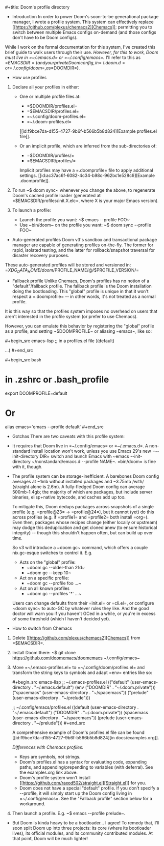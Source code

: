 #+title: Doom's profile directory

* Introduction
In order to power Doom's soon-to-be generational package manager, I wrote a
profile system. This system can effectively replace [[https://github.com/plexus/chemacs2][Chemacs]]; permitting you to
switch between multiple Emacs configs on-demand (and those configs don't have to
be Doom configs).

While I work on the formal documentation for this system, I've created this
brief guide to walk users through their use. *However, for this to work, Doom
must live in =~/.emacs.d= or =~/.config/emacs=.* I'll refer to this as
=$EMACSDIR= (and your private Doom config, in =~/.doom.d= or =~/.config/doom=,
as =$DOOMDIR=).

* How use profiles
1. Declare all your profiles in either:
   - One or multiple profile files at:
     - =$DOOMDIR/profiles.el=
     - =$EMACSDIR/profiles.el=
     - =~/.config/doom-profiles.el=
     - =~/.doom-profiles.el=

     [[id:f9bce7da-d155-4727-9b6f-b566b5b8d824][Example profiles.el file]].

   - Or an implicit profile, which are inferred from the sub-directories of:
     - =$DOOMDIR/profiles/=
     - =$EMACSDIR/profiles/=

     Implicit profiles may have a =.doomprofile= file to apply additional
     settings. [[id:ac37ac6f-6082-4c34-b98c-962bc1e528c9][Example .doomprofile]].

2. To run ~$ doom sync~ whenever you change the above, to regenerate Doom's
   cached profile loader (generated at =$EMACSDIR/profiles/init.X.elc=, where X
   is your major Emacs version).

3. To launch a profile:
   - Launch the profile you want: ~$ emacs --profile FOO~
   - Use ~bin/doom~ on the profile you want: ~$ doom sync --profile FOO~
     
* Auto-generated profiles
Doom v3's sandbox and transactional package manager are capable of generating
profiles on-the-fly. The former for rapid, isolated testing, and the latter for
rollback/snapshot traversal for disaster recovery purposes.

These auto-generated profiles will be stored and versioned in:
=$XDG_DATA_HOME/doom/$PROFILE_NAME/@/$PROFILE_VERSION/=

* Fallback profile
Unlike Chemacs, Doom's profiles has no notion of a "default"/fallback profile.
The fallback profile is the Doom installation doing the bootloading. This 
"global" profile is unique in that it won't respect a =.doomprofile= -- in other
words, it's not treated as a normal profile. 

It is this way so that the profiles system imposes no overhead on users that 
aren't interested in the profile system (or prefer to use Chemacs).

However, you can emulate this behavior by registering the "global" profile as a 
profile, and setting ~$DOOMPROFILE~ or aliasing ~emacs~, like so:

#+begin_src emacs-lisp
;; in a profiles.el file
((default)

 ...)
#+end_src

#+begin_src bash
# in .zshrc or .bash_profile
export DOOMPROFILE=default

# Or
alias emacs='emacs --profile default'
#+end_src

* Gotchas
There are two caveats with this profile system:

- It requires that Doom live in =~/.config/emacs= or =~/.emacs.d=. A
  non-standard install location won't work, unless you use Emacs 29's new
  =--init-directory DIR= switch and launch Emacs with ~emacs --init-directory
  ~/nonstandard/emacs.d --profile NAME~. =bin/doom= is fine with it, though.

- The profile system can be storage-inefficient. A barebones Doom config
  averages at ~1mb without installed packages and ~3.75mb /with/ (straight alone
  is 2.6m). A fully-fledged Doom config can average 500mb-1.4gb; the majority of
  which are packages, but include server binaries, elisp+native bytecode, and
  caches add up too.

  To mitigate this, Doom dedups packages across snapshots of a single profile
  (e.g. =profile@23= -> =profile@24=), but it cannot (yet) do this across
  profiles (e.g. if =profile1= and =profile2= both install =org=). Even then,
  packages whose recipes change (either locally or upstream) may dodge this
  deduplication and get cloned anew (to ensure historical integrity) -- though
  this shouldn't happen often, but can build up over time.

  So v3 will introduce a ~doom gc~ command, which offers a couple nix.gc-esque
  switches to control it. E.g.

  - Acts on the "global" profile:
    - ~doom gc --older-than 21d~
    - ~doom gc --keep 10~
  - Act on a specific profile:
    - ~doom gc --profile foo ...~
  - Act on all known profiles
    - ~doom gc --profiles '*' ...~

  Users can change defaults from their =init.el= or =cli.el=, or configure ~doom
  sync~ to auto-GC by whatever rules they like. And the good doctor will warn
  you if you haven't GCed in a while, or you're in excess of some threshold
  (which I haven't decided yet).

* How to switch from Chemacs
1. Delete [[https://github.com/plexus/chemacs2][Chemacs]] from =$EMACSDIR=.

 2. Install Doom there: ~$ git clone https://github.com/doomemacs/doomemacs
   ~/.config/emacs~

3. Move =~/.emacs-profiles.el= to =~/.config/doom/profiles.el= and transform the
   string keys to symbols and adapt =env= entries like so:
   
   #+begin_src emacs-lisp
   ;; ~/.emacs-profiles.el
   (("default"   (user-emacs-directory . "~/.emacs.default")
                 (env ("DOOMDIR" . "~/.doom.private")))
    ("spacemacs" (user-emacs-directory . "~/spacemacs"))
    ("prelude"   (user-emacs-directory . "~/prelude")))
   
   ;; ~/.config/emacs/profiles.el
   ((default   (user-emacs-directory . "~/.emacs.default")
               ("DOOMDIR" . "~/.doom.private"))
    (spacemacs (user-emacs-directory . "~/spacemacs"))
    (prelude   (user-emacs-directory . "~/prelude")))
   #+end_src

   A comprehensive example of Doom's profiles.el file can be found
   [[id:f9bce7da-d155-4727-9b6f-b566b5b8d824][in docs/examples.org]].

   *Differences with Chemacs profiles:*
   - Keys are symbols, not strings.
   - Doom's profiles.el has a syntax for evaluating code, expanding paths, and
     appending/prepending to variables (with deferral). See the examples.org
     link above.
   - Doom's profile system won't install [[https://github.com/raxod502/straight.el][Straight.el]] for you.
   - Doom does not have a special "default" profile. If you don't specify a
     --profile, it will simply start up the Doom config living in
     =~/.config/emacs=. See the "Fallback profile" section below for a
     workaround.

4. Then launch a profile. E.g. ~$ emacs --profile prelude~.

* But Doom is kinda heavy to be a bootloader...
I agree! To remedy that, I'll soon split Doom up into three projects: its core
(where its bootloader lives), its official modules, and its community
contributed modules. At that point, Doom will be much lighter!

